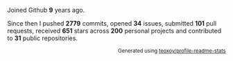 Joined Github **9** years ago.

Since then I pushed **2779** commits, opened **34** issues, submitted **101** pull requests, received **651** stars across **200** personal projects and contributed to **31** public repositories.

<p align="right"><sub>Generated using <a href="https://github.com/marketplace/actions/profile-readme-stats">teoxoy/profile-readme-stats</a></sub></p>
